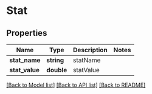 # Stat

## Properties
Name | Type | Description | Notes
------------ | ------------- | ------------- | -------------
**stat_name** | **string** | statName | 
**stat_value** | **double** | statValue | 

[[Back to Model list]](../README.md#documentation-for-models) [[Back to API list]](../README.md#documentation-for-api-endpoints) [[Back to README]](../README.md)


